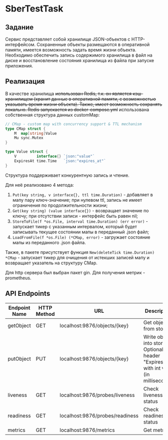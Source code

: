 # SberTestTask

## Задание
Сервис представляет собой хранилище JSON-объектов с HTTP-интерфейсом. Сохраненные объекты размещаются в оперативной памяти, имеется возможность задать время жизни объекта. Необходимо обеспечить запись содержимого хранилища в файл на диске и восстановление состояния хранилища из файла при запуске приложения. 

## Реализация
В качестве хранилища ~~использован Redis, т.к. он является кэш-хранилищем (хранит данные в оперативной памяти, с возможностью указывать время жизни объекта). Также, имеет возможность сохранять локально. Redis запускается из docker-compose.yml~~ использована собственная структура данных customMap:
```go
// CMap - custom map with concurrency support & TTL mechanism
type CMap struct {
	M  map[string]Value
	Mu sync.Mutex
}

type Value struct {
	V         interface{} `json:"value"`
	ExpiresAt time.Time   `json:"expires_at"`
}
```

Структура поддерживает конкурентную запись и чтение.

Для неё реализовано 4 метода: 
1. ```Put(key string, v interface{}, ttl time.Duration)``` - добавляет в мапу пару ключ-значение; при нулевом ttl, запись не имеет ограничения по продолжительности жизни;
2. ```Get(key string) (value interface{})``` - возвращает значение по ключу; при отсутствии записи - интерфейс быть равен nil;
3. ```StoreToFile(f *os.File, interval time.Duration) (err error)``` - запускает тикер с указанным интервалом, который будет записывать текущее состоянии мапы в переданный .json файл;
4. ```LoadFromFile(f *os.File) (*CMap, error)``` - загружает состояние мапы из переданного .json файла.

Также, в пакете присутствует функция ```New(deleteTick time.Duration) *CMap``` - запускает тикер для очищения от истекших записей мапу и возвращает указатель на структуру CMap.

Для http сервера был выбран пакет gin. Для получения метрик - prometheus.

## API Endpoints
| Endpoint Name | HTTP Method | URL                             | Description              |
|---------------|-------------|---------------------------------|--------------------------|
| getObject     | GET         | localhost:9876/objects/{key}    | Get object from storage  |
| putObject     | PUT         | localhost:9876/objects/{key}    | Write object into storage<br>Optional header "Expires" with int value (in milliseconds) |
| liveness      | GET         | localhost:9876/probes/liveness  | Check liveness status    |
| readiness     | GET         | localhost:9876/probes/readiness | Check readiness status   |
| metrics       | GET         | localhost:9876/metrics          | Get metrics              |

